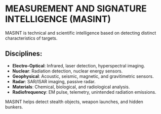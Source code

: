 # MEASUREMENT AND SIGNATURE INTELLIGENCE (MASINT)

MASINT is technical and scientific intelligence based on detecting distinct characteristics of targets.

## Disciplines:
- **Electro-Optical**: Infrared, laser detection, hyperspectral imaging.
- **Nuclear**: Radiation detection, nuclear energy sensors.
- **Geophysical**: Acoustic, seismic, magnetic, and gravitimetric sensors.
- **Radar**: SAR/ISAR imaging, passive radar.
- **Materials**: Chemical, biological, and radiological analysis.
- **Radiofrequency**: EM pulse, telemetry, unintended radiation emissions.

MASINT helps detect stealth objects, weapon launches, and hidden bunkers.